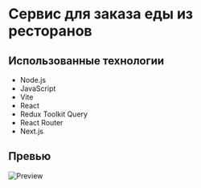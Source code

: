 # Сервис для заказа еды из ресторанов

## Использованные технологии

- Node.js
- JavaScript
- Vite
- React
- Redux Toolkit Query
- React Router
- Next.js

## Превью
![Preview](public/img/capture_20250128202217333.bmp)
